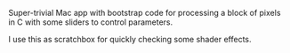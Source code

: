 Super-trivial Mac app with bootstrap code for processing a block of pixels in C with some sliders to control parameters. 

I use this as scratchbox for quickly checking some shader effects.
